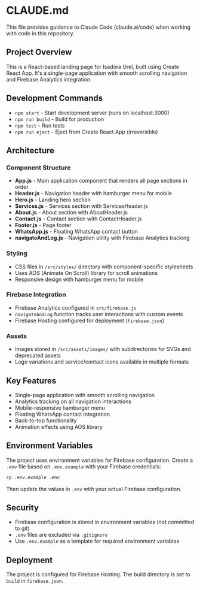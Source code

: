 # CLAUDE.md

This file provides guidance to Claude Code (claude.ai/code) when working with code in this repository.

## Project Overview

This is a React-based landing page for Isadora Urel, built using Create React App. It's a single-page application with smooth scrolling navigation and Firebase Analytics integration.

## Development Commands

- `npm start` - Start development server (runs on localhost:3000)
- `npm run build` - Build for production
- `npm test` - Run tests
- `npm run eject` - Eject from Create React App (irreversible)

## Architecture

### Component Structure
- **App.js** - Main application component that renders all page sections in order
- **Header.js** - Navigation header with hamburger menu for mobile
- **Hero.js** - Landing hero section
- **Services.js** - Services section with ServicesHeader.js
- **About.js** - About section with AboutHeader.js  
- **Contact.js** - Contact section with ContactHeader.js
- **Footer.js** - Page footer
- **WhatsApp.js** - Floating WhatsApp contact button
- **navigateAndLog.js** - Navigation utility with Firebase Analytics tracking

### Styling
- CSS files in `/src/styles/` directory with component-specific stylesheets
- Uses AOS (Animate On Scroll) library for scroll animations
- Responsive design with hamburger menu for mobile

### Firebase Integration
- Firebase Analytics configured in `src/firebase.js`
- `navigateAndLog` function tracks user interactions with custom events
- Firebase Hosting configured for deployment (`firebase.json`)

### Assets
- Images stored in `/src/assets/images/` with subdirectories for SVGs and deprecated assets
- Logo variations and service/contact icons available in multiple formats

## Key Features

- Single-page application with smooth scrolling navigation
- Analytics tracking on all navigation interactions
- Mobile-responsive hamburger menu
- Floating WhatsApp contact integration
- Back-to-top functionality
- Animation effects using AOS library

## Environment Variables

The project uses environment variables for Firebase configuration. Create a `.env` file based on `.env.example` with your Firebase credentials:

```bash
cp .env.example .env
```

Then update the values in `.env` with your actual Firebase configuration.

## Security

- Firebase configuration is stored in environment variables (not committed to git)
- `.env` files are excluded via `.gitignore`
- Use `.env.example` as a template for required environment variables

## Deployment

The project is configured for Firebase Hosting. The build directory is set to `build` in `firebase.json`.